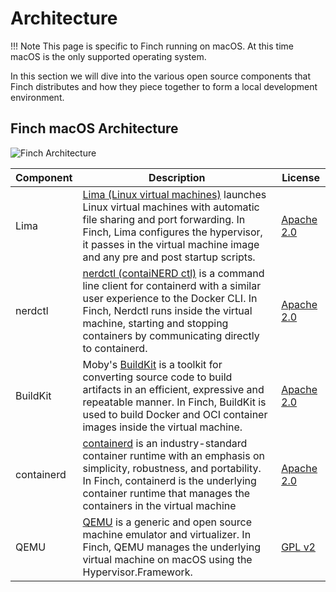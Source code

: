 # Architecture

!!! Note
    This page is specific to Finch running on macOS. At this time macOS is the
    only supported operating system.

In this section we will dive into the various open source components that Finch
distributes and how they piece together to form a local development environment.

## Finch macOS Architecture

   ![Finch Architecture](/assets/finch_architecture.png "Finch Architecture")

| Component  | Description      |  License |
|------------|------------------|----------|
| Lima       | [Lima (Linux virtual machines)](https://github.com/lima-vm/lima) launches Linux virtual machines with automatic file sharing and port forwarding. In Finch, Lima configures the hypervisor, it passes in the virtual machine image and any pre and post startup scripts. | [Apache 2.0](https://github.com/lima-vm/lima/blob/master/LICENSE) |
| nerdctl    | [nerdctl (contaiNERD ctl)](https://github.com/containerd/nerdctl) is a command line client for containerd with a similar user experience to the Docker CLI. In Finch, Nerdctl runs inside the virtual machine, starting and stopping containers by communicating directly to containerd. | [Apache 2.0](https://github.com/containerd/nerdctl/blob/main/LICENSE) |
| BuildKit   | Moby's [BuildKit](https://github.com/moby/buildkit) is a toolkit for converting source code to build artifacts in an efficient, expressive and repeatable manner. In Finch, BuildKit is used to build Docker and OCI container images inside the virtual machine. | [Apache 2.0](https://github.com/moby/buildkit/blob/master/LICENSE) |
| containerd | [containerd](https://github.com/containerd/containerd) is an industry-standard container runtime with an emphasis on simplicity, robustness, and portability. In Finch, containerd is the underlying container runtime that manages the containers in the virtual machine | [Apache 2.0](https://github.com/containerd/containerd/blob/main/LICENSE) |
| QEMU       | [QEMU](https://www.qemu.org/) is a generic and open source machine emulator and virtualizer. In Finch, QEMU manages the underlying virtual machine on macOS using the Hypervisor.Framework. | [GPL v2](https://gitlab.com/qemu-project/qemu/-/blob/master/LICENSE) |


